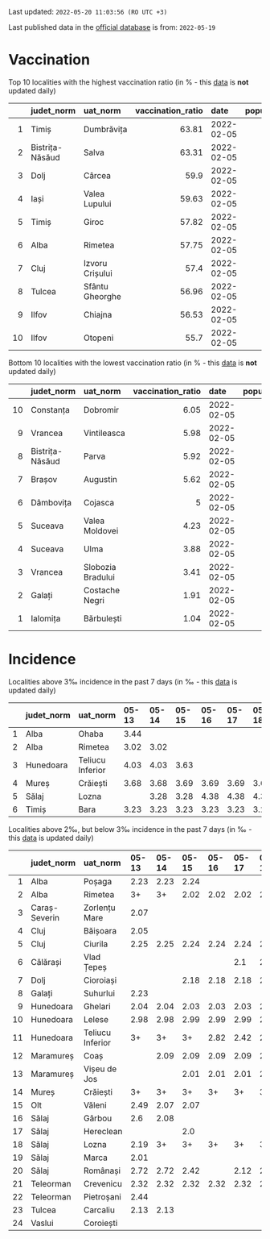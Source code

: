 Last updated: `2022-05-20 11:03:56 (RO UTC +3)`  
  
Last published data in the [official database](https://data.gov.ro/dataset/transparenta-covid) is from: `2022-05-19`
  
# Vaccination  
Top 10 localities with the highest vaccination ratio (in % - this [data](https://vaccinare-covid.gov.ro/situatia-vaccinarii-in-romania/) is **not** updated daily)  
  
|    | judet_norm      | uat_norm        |   vaccination_ratio | date       |   population |   dose_1 |
|---:|:----------------|:----------------|--------------------:|:-----------|-------------:|---------:|
|  1 | Timiș           | Dumbrăvița      |               63.81 | 2022-02-05 |        14668 |     9360 |
|  2 | Bistrița-Năsăud | Salva           |               63.31 | 2022-02-05 |         2753 |     1743 |
|  3 | Dolj            | Cârcea          |               59.9  | 2022-02-05 |         2838 |     1700 |
|  4 | Iași            | Valea Lupului   |               59.63 | 2022-02-05 |        10086 |     6014 |
|  5 | Timiș           | Giroc           |               57.82 | 2022-02-05 |        17954 |    10381 |
|  6 | Alba            | Rimetea         |               57.75 | 2022-02-05 |         1013 |      585 |
|  7 | Cluj            | Izvoru Crișului |               57.4  | 2022-02-05 |         1479 |      849 |
|  8 | Tulcea          | Sfântu Gheorghe |               56.96 | 2022-02-05 |          783 |      446 |
|  9 | Ilfov           | Chiajna         |               56.53 | 2022-02-05 |        28196 |    15939 |
| 10 | Ilfov           | Otopeni         |               55.7  | 2022-02-05 |        18314 |    10201 |
  
Bottom 10 localities with the lowest vaccination ratio (in % - this [data](https://vaccinare-covid.gov.ro/situatia-vaccinarii-in-romania/) is **not** updated daily)  
  
|    | judet_norm      | uat_norm          |   vaccination_ratio | date       |   population |   dose_1 |
|---:|:----------------|:------------------|--------------------:|:-----------|-------------:|---------:|
| 10 | Constanța       | Dobromir          |                6.05 | 2022-02-05 |         3702 |      224 |
|  9 | Vrancea         | Vintileasca       |                5.98 | 2022-02-05 |         1940 |      116 |
|  8 | Bistrița-Năsăud | Parva             |                5.92 | 2022-02-05 |         2585 |      153 |
|  7 | Brașov          | Augustin          |                5.62 | 2022-02-05 |         2116 |      119 |
|  6 | Dâmbovița       | Cojasca           |                5    | 2022-02-05 |         8975 |      449 |
|  5 | Suceava         | Valea Moldovei    |                4.23 | 2022-02-05 |         4680 |      198 |
|  4 | Suceava         | Ulma              |                3.88 | 2022-02-05 |         2242 |       87 |
|  3 | Vrancea         | Slobozia Bradului |                3.41 | 2022-02-05 |         8807 |      300 |
|  2 | Galați          | Costache Negri    |                1.91 | 2022-02-05 |         2727 |       52 |
|  1 | Ialomița        | Bărbulești        |                1.04 | 2022-02-05 |         7599 |       79 |
  
# Incidence  
Localities above 3‰ incidence in the past 7 days (in ‰ - this [data](https://data.gov.ro/dataset/transparenta-covid) is updated daily)  
  
|    | judet_norm   | uat_norm         | 05-13   | 05-14   | 05-15   | 05-16   | 05-17   | 05-18   | 05-19   |
|---:|:-------------|:-----------------|:--------|:--------|:--------|:--------|:--------|:--------|:--------|
|  1 | Alba         | Ohaba            | 3.44    |         |         |         |         |         |         |
|  2 | Alba         | Rimetea          | 3.02    | 3.02    |         |         |         |         |         |
|  3 | Hunedoara    | Teliucu Inferior | 4.03    | 4.03    | 3.63    |         |         |         |         |
|  4 | Mureș        | Crăiești         | 3.68    | 3.68    | 3.69    | 3.69    | 3.69    | 3.69    |         |
|  5 | Sălaj        | Lozna            |         | 3.28    | 3.28    | 4.38    | 4.38    | 4.38    | 4.38    |
|  6 | Timiș        | Bara             | 3.23    | 3.23    | 3.23    | 3.23    | 3.23    | 3.23    | 3.23    |
  
Localities above 2‰, but below 3‰ incidence in the past 7 days (in ‰ - this [data](https://data.gov.ro/dataset/transparenta-covid) is updated daily)  
  
|    | judet_norm    | uat_norm         | 05-13   | 05-14   | 05-15   | 05-16   | 05-17   | 05-18   | 05-19   |
|---:|:--------------|:-----------------|:--------|:--------|:--------|:--------|:--------|:--------|:--------|
|  1 | Alba          | Poșaga           | 2.23    | 2.23    | 2.24    |         |         |         |         |
|  2 | Alba          | Rimetea          | 3+      | 3+      | 2.02    | 2.02    | 2.02    | 2.02    | 2.02    |
|  3 | Caraș-Severin | Zorlențu Mare    | 2.07    |         |         |         |         |         |         |
|  4 | Cluj          | Băișoara         | 2.05    |         |         |         |         |         |         |
|  5 | Cluj          | Ciurila          | 2.25    | 2.25    | 2.24    | 2.24    | 2.24    | 2.24    |         |
|  6 | Călărași      | Vlad Țepeș       |         |         |         |         | 2.1     | 2.1     | 2.1     |
|  7 | Dolj          | Cioroiași        |         |         | 2.18    | 2.18    | 2.18    | 2.18    | 2.18    |
|  8 | Galați        | Suhurlui         | 2.23    |         |         |         |         |         |         |
|  9 | Hunedoara     | Ghelari          | 2.04    | 2.04    | 2.03    | 2.03    | 2.03    | 2.03    |         |
| 10 | Hunedoara     | Lelese           | 2.98    | 2.98    | 2.99    | 2.99    | 2.99    | 2.99    | 2.99    |
| 11 | Hunedoara     | Teliucu Inferior | 3+      | 3+      | 3+      | 2.82    | 2.42    | 2.42    | 2.42    |
| 12 | Maramureș     | Coaș             |         | 2.09    | 2.09    | 2.09    | 2.09    | 2.09    | 2.09    |
| 13 | Maramureș     | Vișeu de Jos     |         |         | 2.01    | 2.01    | 2.01    | 2.01    | 2.01    |
| 14 | Mureș         | Crăiești         | 3+      | 3+      | 3+      | 3+      | 3+      | 3+      | 2.46    |
| 15 | Olt           | Văleni           | 2.49    | 2.07    | 2.07    |         |         |         |         |
| 16 | Sălaj         | Gârbou           | 2.6     | 2.08    |         |         |         |         |         |
| 17 | Sălaj         | Hereclean        |         |         | 2.0     |         |         |         |         |
| 18 | Sălaj         | Lozna            | 2.19    | 3+      | 3+      | 3+      | 3+      | 3+      | 3+      |
| 19 | Sălaj         | Marca            | 2.01    |         |         |         |         |         |         |
| 20 | Sălaj         | Românași         | 2.72    | 2.72    | 2.42    |         | 2.12    | 2.12    | 2.12    |
| 21 | Teleorman     | Crevenicu        | 2.32    | 2.32    | 2.32    | 2.32    | 2.32    | 2.32    | 2.32    |
| 22 | Teleorman     | Pietroșani       | 2.44    |         |         |         |         |         |         |
| 23 | Tulcea        | Carcaliu         | 2.13    | 2.13    |         |         |         |         |         |
| 24 | Vaslui        | Coroiești        |         |         |         |         |         |         | 2.12    |